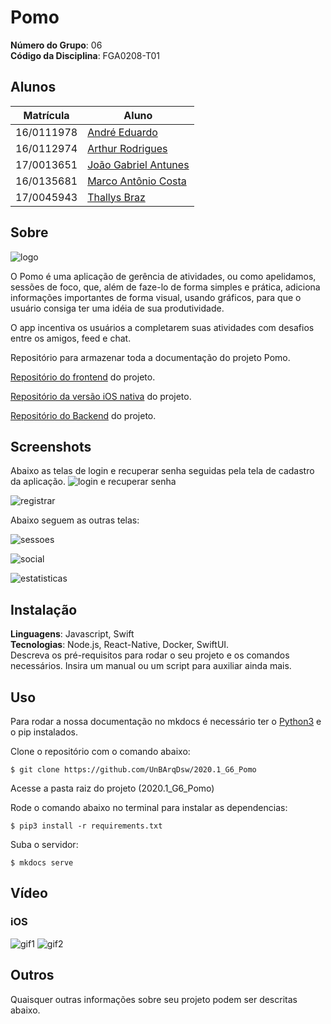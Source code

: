 # Pomo

**Número do Grupo**: 06<br>
**Código da Disciplina**: FGA0208-T01<br>

## Alunos

| Matrícula  | Aluno                                                                 |
| ---------- | --------------------------------------------------------------------- |
| 16/0111978 | [André Eduardo](https://github.com/Andre-Eduardo "User's github")     |
| 16/0112974 | [Arthur Rodrigues](https://github.com/arthurarp "User's github")      |
| 17/0013651 | [João Gabriel Antunes](https://github.com/flyerjohn "User's github")  |
| 16/0135681 | [Marco Antônio Costa](https://github.com/markinlimac "User's github") |
| 17/0045943 | [Thallys Braz](https://github.com/thallysbraz "User's github")        |

## Sobre

![logo](./docs/img/icon/applogo.png)

<p justify>O Pomo é uma aplicação de gerência de atividades, ou como apelidamos, sessões de foco, que, além de faze-lo de forma simples e prática, adiciona informações importantes de forma visual, usando gráficos, para que o usuário consiga ter uma idéia de sua produtividade. </p> 
<p>O app incentiva os usuários a completarem suas atividades com desafios entre os amigos, feed e chat.</p>

Repositório para armazenar toda a documentação do projeto Pomo.

[Repositório do frontend](https://github.com/UnBArqDsw/2020.1_G6_Pomo_Frontend) do projeto.

[Repositório da versão iOS nativa](https://github.com/UnBArqDsw/2020.1_G6_Pomo_iOS) do projeto.

[Repositório do Backend](https://github.com/UnBArqDsw/2020.1_G6_Pomo_Backend) do projeto.

## Screenshots

Abaixo as telas de login e recuperar senha seguidas pela tela de cadastro da aplicação.
![login e recuperar senha](./docs/img/screenshots/login.png)

![registrar](./docs/img/screenshots/register.png)

Abaixo seguem as outras telas:

![sessoes](./docs/img/screenshots/sessions.png)

![social](./docs/img/screenshots/social.png)

![estatisticas](./docs/img/screenshots/stats.png)

## Instalação

**Linguagens**: Javascript, Swift<br>
**Tecnologias**: Node.js, React-Native, Docker, SwiftUI.<br>
Descreva os pré-requisitos para rodar o seu projeto e os comandos necessários.
Insira um manual ou um script para auxiliar ainda mais.

## Uso

Para rodar a nossa documentação no mkdocs é necessário ter o [Python3](https://www.python.org/downloads/) e o pip instalados.

Clone o repositório com o comando abaixo:

    $ git clone https://github.com/UnBArqDsw/2020.1_G6_Pomo

Acesse a pasta raiz do projeto (2020.1_G6_Pomo)

Rode o comando abaixo no terminal para instalar as dependencias:

    $ pip3 install -r requirements.txt

Suba o servidor:

    $ mkdocs serve

## Vídeo

### **iOS**

![gif1](./docs/img/gif1.gif)
![gif2](./docs/img/gif2.gif)

## Outros

Quaisquer outras informações sobre seu projeto podem ser descritas abaixo.
